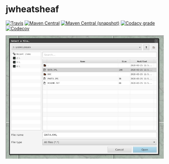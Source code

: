 jwheatsheaf
===

[![Travis](https://img.shields.io/travis/io7m/jwheatsheaf.png?style=flat-square)](https://travis-ci.org/io7m/jwheatsheaf)
[![Maven Central](https://img.shields.io/maven-central/v/com.io7m.jwheatsheaf/com.io7m.jwheatsheaf.png?style=flat-square)](http://search.maven.org/#search%7Cga%7C1%7Cg%3A%22com.io7m.jwheatsheaf%22)
[![Maven Central (snapshot)](https://img.shields.io/nexus/s/https/oss.sonatype.org/com.io7m.jwheatsheaf/com.io7m.jwheatsheaf.svg?style=flat-square)](https://oss.sonatype.org/content/repositories/snapshots/com/io7m/jwheatsheaf/)
[![Codacy grade](https://img.shields.io/codacy/grade/INVALID.png?style=flat-square)](https://www.codacy.com/app/github_79/jwheatsheaf)
[![Codecov](https://img.shields.io/codecov/c/github/io7m/jwheatsheaf.png?style=flat-square)](https://codecov.io/gh/io7m/jwheatsheaf)

![jwheatsheaf](./src/site/resources/jwheatsheaf.jpg?raw=true)

